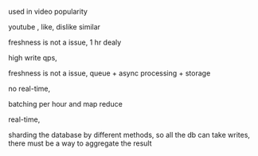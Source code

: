 used in video popularity

youtube , like, dislike similar

freshness is not a issue, 1 hr dealy




high write qps, 

freshness is not a issue, queue + async processing + storage



no real-time, 

batching per hour and map reduce


real-time,

sharding the database by different methods, so all the db can take writes, there must be a way to aggregate the result

